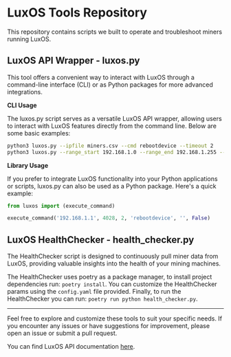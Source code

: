 # LuxOS Tools Repository

This repository contains scripts we built to operate and troubleshoot miners running LuxOS.

## LuxOS API Wrapper - luxos.py

This tool offers a convenient way to interact with LuxOS through a command-line interface (CLI) or as Python packages for more advanced integrations.

**CLI Usage**

The luxos.py script serves as a versatile LuxOS API wrapper, allowing users to interact with LuxOS features directly from the command line. Below are some basic examples:

```bash
python3 luxos.py --ipfile miners.csv --cmd rebootdevice --timeout 2
python3 luxos.py --range_start 192.168.1.0 --range_end 192.168.1.255 --cmd rebootdevice --verbose True
```

**Library Usage**

If you prefer to integrate LuxOS functionality into your Python applications or scripts, luxos.py can also be used as a Python package. Here's a quick example:

```python
from luxos import (execute_command)

execute_command('192.168.1.1', 4028, 2, 'rebootdevice', '', False)
```

## LuxOS HealthChecker - health_checker.py

The HealthChecker script is designed to continuously pull miner data from LuxOS, providing valuable insights into the health of your mining machines.

The HealthChecker uses poetry as a package manager, to install project dependencies run: `poetry install`. You can customize the HealthChecker params using the `config.yaml` file provided. Finally, to run the HealthChecker you can run: `poetry run python health_checker.py`.

---

Feel free to explore and customize these tools to suit your specific needs. If you encounter any issues or have suggestions for improvement, please open an issue or submit a pull request.

You can find LuxOS API documentation [here](https://docs.luxor.tech/firmware/api/intro).
